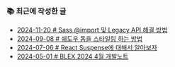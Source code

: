 ### 📚 최근에 작성한 글

<!-- BLEX:START -->
- [2024-11-20 # Sass @import 및 Legacy API 해결 방법](https://blex.me/@baealex/sass-import-legacy-api-deprecation)
- [2024-09-08 # 쉐도우 돔을 스타일링 하는 방법](https://blex.me/@baealex/shadow-dom-styling)
- [2024-07-06 # React Suspense에 대해서 알아보자](https://blex.me/@baealex/what-is-react-suspense)
- [2024-05-01 # BLEX 2024 4월 개발노트](https://blex.me/@baealex/blex-dev-note-2024-4)<!-- BLEX:END -->

<!-- YOUTUBE:START --><!-- YOUTUBE:END -->
